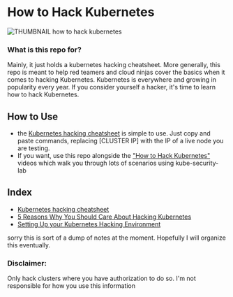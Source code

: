 # How to Hack Kubernetes
![THUMBNAIL how to hack kubernetes](https://user-images.githubusercontent.com/24460340/187223666-101d595a-649b-4fcc-9cd8-292ec6125f50.jpg)
### What is this repo for?
Mainly, it just holds a kubernetes hacking cheatsheet. More generally, this repo is meant to help red teamers and cloud ninjas cover the basics when it comes to hacking Kubernetes. Kubernetes is everywhere and growing in popularity every year. If you consider yourself a hacker, it's time to learn how to hack Kubernetes.

## How to Use
- the [Kubernetes hacking cheatsheet](https://github.com/mrintern/how-to-hack-kubernetes/blob/main/k8s-hacking-cheatsheet) is simple to use. Just copy and paste commands, replacing [CLUSTER IP] with the IP of a live node you are testing. 
- If you want, use this repo alongside the ["How to Hack Kubernetes"](https://www.youtube.com/playlist?list=PLSGxDsVUZ-zyGCCYUnS5oyi54VuTQ0W4w) videos which walk you through lots of scenarios using kube-security-lab

## Index
- [Kubernetes hacking cheatsheet](https://github.com/mrintern/how-to-hack-kubernetes/blob/main/k8s-hacking-cheatsheet)
- [5 Reasons Why You Should Care About Hacking Kubernetes](https://www.youtube.com/watch?v=KYba50YBV8M&list=PLSGxDsVUZ-zyGCCYUnS5oyi54VuTQ0W4w&index=1)
- [Setting Up your Kubernetes Hacking Environment](https://www.youtube.com/watch?v=y9PbNDdtHGo&list=PLSGxDsVUZ-zyGCCYUnS5oyi54VuTQ0W4w&index=2)

sorry this is sort of a dump of notes at the moment. Hopefully I will organize this eventually.

### Disclaimer: 
Only hack clusters where you have authorization to do so. I'm not responsible for how you use this information

